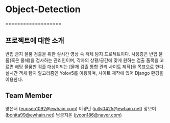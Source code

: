 # Object-Detection
===================

프로젝트에 대한 소개
--------------------
반입 금지 물품 검출을 위한 실시간 영상 속 객체 탐지 프로젝트이다. 
사용층은 반입 물품(혹은 물체)을 검사하는 관리인이며, 각자의 상황/공간에 맞게 원하는 검출 품목을 고르면 해당 물품만 검출 대상이되는 [물체 검출 통합 관리 사이트 제작]을 목표으로 한다.
실시간 객체 탐지 알고리즘인 Yolov5를 이용하며, 사이트 제작에 있어 Django 환경을 이용한다.

Team Member
-----------
양은서 (eunseo1092@ewhain.com) 
이경민 (jully0425@ewhain.net) 
장보미 (bonita99@ewhain.net)
남궁지윤 (jyoon186@naver.com) 
